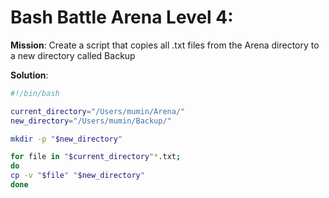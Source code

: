 # Bash Battle Arena Level 4:  

**Mission**: Create a script that copies all .txt files from the Arena directory to a new directory called Backup  

**Solution**:  

``` bash
#!/bin/bash

current_directory="/Users/mumin/Arena/"  
new_directory="/Users/mumin/Backup/"  

mkdir -p "$new_directory"  

for file in "$current_directory"*.txt;  
do  
cp -v "$file" "$new_directory"  
done
